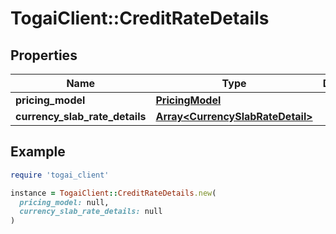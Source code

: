 # TogaiClient::CreditRateDetails

## Properties

| Name | Type | Description | Notes |
| ---- | ---- | ----------- | ----- |
| **pricing_model** | [**PricingModel**](PricingModel.md) |  |  |
| **currency_slab_rate_details** | [**Array&lt;CurrencySlabRateDetail&gt;**](CurrencySlabRateDetail.md) |  |  |

## Example

```ruby
require 'togai_client'

instance = TogaiClient::CreditRateDetails.new(
  pricing_model: null,
  currency_slab_rate_details: null
)
```

